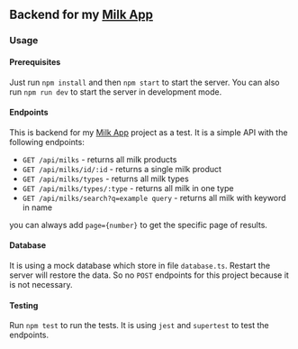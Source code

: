 ## Backend for my [Milk App](https://github.com/Finns841594/pgp-five-milk-app)

### Usage

#### Prerequisites

Just run `npm install` and then `npm start` to start the server. You can also run `npm run dev` to start the server in development mode.

#### Endpoints

This is backend for my [Milk App](https://github.com/Finns841594/pgp-five-milk-app) project as a test. It is a simple API with the following endpoints:

- `GET /api/milks` - returns all milk products
- `GET /api/milks/id/:id` - returns a single milk product
- `GET /api/milks/types` - returns all milk types
- `GET /api/milks/types/:type` - returns all milk in one type
- `GET /api/milks/search?q=example query` - returns all milk with keyword in name

you can always add `page={number}` to get the specific page of results.

#### Database

It is using a mock database which store in file `database.ts`. Restart the server will restore the data. So no `POST` endpoints for this project because it is not necessary.

#### Testing

Run `npm test` to run the tests. It is using `jest` and `supertest` to test the endpoints.

